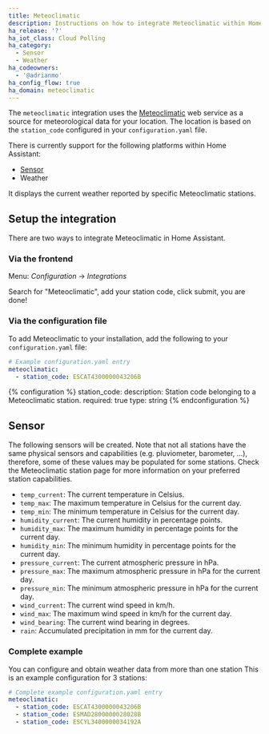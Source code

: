 ```yaml
---
title: Meteoclimatic
description: Instructions on how to integrate Meteoclimatic within Home Assistant.
ha_release: '?'
ha_iot_class: Cloud Polling
ha_category:
  - Sensor
  - Weather
ha_codeowners:
  - '@adrianmo'
ha_config_flow: true
ha_domain: meteoclimatic
---
```


The `meteoclimatic` integration uses the [Meteoclimatic](https://www.meteoclimatic.net/) web service as a source for meteorological data for your location. The location is based on the `station_code` configured in your `configuration.yaml` file.

There is currently support for the following platforms within Home Assistant:

- [Sensor](#sensor)
- Weather

It displays the current weather reported by specific Meteoclimatic stations.

## Setup the integration

There are two ways to integrate Meteoclimatic in Home Assistant.

### Via the frontend

Menu: *Configuration* -> *Integrations*

Search for "Meteoclimatic", add your station code, click submit, you are done!

### Via the configuration file

To add Meteoclimatic to your installation, add the following to your `configuration.yaml` file:

```yaml
# Example configuration.yaml entry
meteoclimatic:
  - station_code: ESCAT4300000043206B
```

{% configuration %}
  station_code:
    description: Station code belonging to a Meteoclimatic station.
    required: true
    type: string
{% endconfiguration %}


## Sensor

The following sensors will be created. Note that not all stations have the same physical sensors and capabilities (e.g. pluviometer, barometer, ...), therefore, some of these values may be populated for some stations. Check the Meteoclimatic station page for more information on your preferred station capabilities.

- `temp_current`: The current temperature in Celsius.
- `temp_max`: The maximum temperature in Celsius for the current day.
- `temp_min`: The minimum temperature in Celsius for the current day.
- `humidity_current`: The current humidity in percentage points.
- `humidity_max`: The maximum humidity in percentage points for the current day.
- `humidity_min`: The minimum humidity in percentage points for the current day.
- `pressure_current`: The current atmospheric pressure in hPa.
- `pressure_max`: The maximum atmospheric pressure in hPa for the current day.
- `pressure_min`: The minimum atmospheric pressure in hPa for the current day.
- `wind_current`: The current wind speed in km/h.
- `wind_max`: The maximum wind speed in km/h for the current day.
- `wind_bearing`: The current wind bearing in degrees.
- `rain`: Accumulated precipitation in mm for the current day.


### Complete example

You can configure and obtain weather data from more than one station This is an example configuration for 3 stations:

```yaml
# Complete example configuration.yaml entry
meteoclimatic:
  - station_code: ESCAT4300000043206B
  - station_code: ESMAD2800000028028B
  - station_code: ESCYL3400000034192A
```
